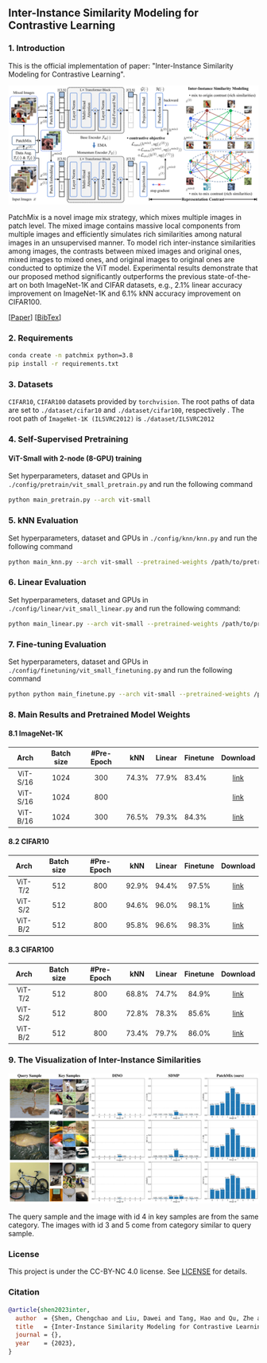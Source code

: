 ## Inter-Instance Similarity Modeling for Contrastive Learning

### 1. Introduction

This is the official implementation of paper: "Inter-Instance Similarity Modeling for Contrastive Learning".

![Framework](./images/framework.png)

PatchMix is a novel image mix strategy, which mixes multiple images in patch level. The mixed image contains massive local components from multiple images and efficiently simulates rich similarities among natural images in an unsupervised manner. To model rich inter-instance similarities among images, the contrasts between mixed images and original ones, mixed images to mixed ones, and original images to original ones are conducted to optimize the ViT model. Experimental results demonstrate that our proposed method significantly outperforms the previous state-of-the-art on both ImageNet-1K and CIFAR datasets, e.g., 2.1% linear accuracy improvement on ImageNet-1K and 6.1% kNN accuracy improvement on CIFAR100.

[[Paper]()]    [[BibTex](#Citation)]

### 2. Requirements

```bash
conda create -n patchmix python=3.8
pip install -r requirements.txt
```



### 3. Datasets

 `CIFAR10`, `CIFAR100` datasets provided by `torchvision`. The root paths of data are set to `./dataset/cifar10`
and `./dataset/cifar100`, respectively . The root path of  `ImageNet-1K (ILSVRC2012)` is `./dataset/ILSVRC2012`



### 4. Self-Supervised Pretraining

#### ViT-Small with 2-node (8-GPU) training

Set hyperparameters, dataset and GPUs in `./config/pretrain/vit_small_pretrain.py` and run the following command

```bash
python main_pretrain.py --arch vit-small
```



### 5. kNN Evaluation

Set hyperparameters, dataset and GPUs in `./config/knn/knn.py` and run the following command

```bash
python main_knn.py --arch vit-small --pretrained-weights /path/to/pretrained-weights.pth
```



### 6. Linear Evaluation

Set hyperparameters, dataset and GPUs in `./config/linear/vit_small_linear.py` and run the following command:

```bash
python main_linear.py --arch vit-small --pretrained-weights /path/to/pretrained-weights.pth
```



### 7.  Fine-tuning Evaluation

Set hyperparameters, dataset and GPUs in `./config/finetuning/vit_small_finetuning.py` and run the following command

```bash
python python main_finetune.py --arch vit-small --pretrained-weights /path/to/pretrained-weights.pth
```



### 8. Main Results and Pretrained Model Weights

#### 8.1 ImageNet-1K

|     Arch     | Batch size | #Pre-Epoch | kNN | Linear | Finetune | Download                                                               |
|:------------:|:------:|:-----:|:------:|:--------:|------------------------------------------------------------------------|:----------------------------------------------------------------------:|
|   ViT-S/16   |  1024  |  300  | 74.3% |  77.9%  |   83.4%   | [link](/disk2/home/liudw/backup/PatchMix/ckpt/pretrain/imagenet1k) |
| ViT-S/16 | 1024 | 800 |  |  |  | [link]() |
|   ViT-B/16   |  1024  |  300  | 76.5% |  79.3%  |   84.3%   | [link](/disk2/home/liudw/backup/PatchMix/ckpt/pretrain/imagenet1k) |



#### 8.2 CIFAR10

|  Arch   | Batch size | #Pre-Epoch |  kNN  | Linear | Finetune |                           Download                           |
| :-----: | :--------: | :--------: | :---: | :----: | :------: | :----------------------------------------------------------: |
| ViT-T/2 |    512     |    800     | 92.9% | 94.4%  |  97.5%   | [link](/disk2/home/liudw/backup/PatchMix/ckpt/pretrain/cifar10/vit-tiny-800-92.94/last.pth) |
| ViT-S/2 |    512     |    800     | 94.6% | 96.0%  |  98.1%   | [link](/disk2/home/liudw/backup/PatchMix/ckpt/pretrain/cifar10/vit-small-800-94.64/last.pth) |
| ViT-B/2 |    512     |    800     | 95.8% | 96.6%  |  98.3%   | [link](/disk2/home/liudw/backup/PatchMix/ckpt/pretrain/cifar10/vit-base-800-95.81/last.pth) |



#### 8.3 CIFAR100

|  Arch   | Batch size | #Pre-Epoch |  kNN  | Linear | Finetune |                           Download                           |
| :-----: | :--------: | :--------: | :---: | :----: | :------: | :----------------------------------------------------------: |
| ViT-T/2 |    512     |    800     | 68.8% | 74.7%  |  84.9%   | [link](/disk2/home/liudw/backup/PatchMix/ckpt/pretrain/cifar100/vit-tiny-800-68.75/last.pth) |
| ViT-S/2 |    512     |    800     | 72.8% | 78.3%  |  85.6%   | [link](/disk2/home/liudw/backup/PatchMix/ckpt/pretrain/cifar100/vit-small-800-72.76/last.pth) |
| ViT-B/2 |    512     |    800     | 73.4% | 79.7%  |  86.0%   | [link](/disk2/home/liudw/backup/PatchMix/ckpt/pretrain/cifar100/vit-base-800-73.43/last.pth) |



### 9. The Visualization of Inter-Instance Similarities

![visualization](./images/visualization.png)

The query sample and the image with id 4 in key samples are from the same category. The images with id 3 and 5 come from category similar to query sample.

### License

This project is under the CC-BY-NC 4.0 license. See [LICENSE](LICENSE) for details.

### Citation

```bibtex
@article{shen2023inter,
  author  = {Shen, Chengchao and Liu, Dawei and Tang, Hao and Qu, Zhe and Wang, Jianxin},
  title   = {Inter-Instance Similarity Modeling for Contrastive Learning},
  journal = {},
  year    = {2023},
}
```

